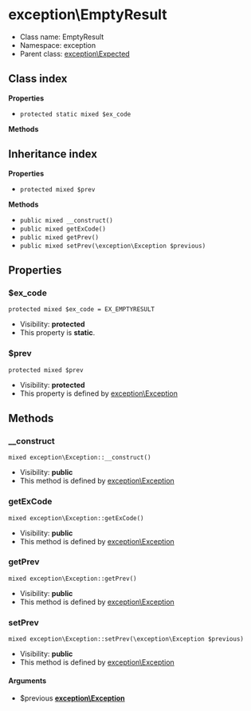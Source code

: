 # exception\EmptyResult






* Class name: EmptyResult
* Namespace: exception
* Parent class: [exception\Expected](exception-Expected)




## Class index

**Properties**
* `protected static mixed $ex_code`

**Methods**


## Inheritance index

**Properties**
* `protected mixed $prev`

**Methods**
* `public mixed __construct()`
* `public mixed getExCode()`
* `public mixed getPrev()`
* `public mixed setPrev(\exception\Exception $previous)`



Properties
----------


### $ex_code

```
protected mixed $ex_code = EX_EMPTYRESULT
```





* Visibility: **protected**
* This property is **static**.


### $prev

```
protected mixed $prev
```





* Visibility: **protected**
* This property is defined by [exception\Exception](exception-Exception)


Methods
-------


### __construct

```
mixed exception\Exception::__construct()
```





* Visibility: **public**
* This method is defined by [exception\Exception](exception-Exception)



### getExCode

```
mixed exception\Exception::getExCode()
```





* Visibility: **public**
* This method is defined by [exception\Exception](exception-Exception)



### getPrev

```
mixed exception\Exception::getPrev()
```





* Visibility: **public**
* This method is defined by [exception\Exception](exception-Exception)



### setPrev

```
mixed exception\Exception::setPrev(\exception\Exception $previous)
```





* Visibility: **public**
* This method is defined by [exception\Exception](exception-Exception)

#### Arguments

* $previous **[exception\Exception](exception-Exception)**


